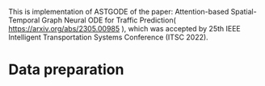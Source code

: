 This is implementation of ASTGODE of the paper: Attention-based Spatial-Temporal Graph Neural ODE for Traffic Prediction( https://arxiv.org/abs/2305.00985 ), which was accepted by 25th IEEE Intelligent Transportation Systems Conference (ITSC 2022).

# Data preparation
